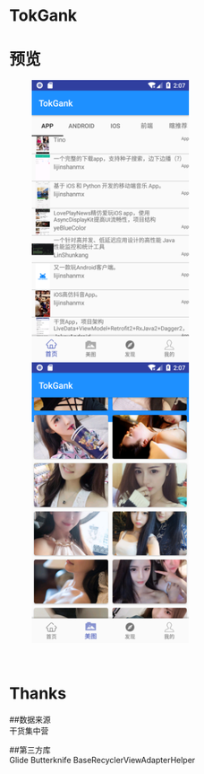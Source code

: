 # TokGank


# 预览

<figure class="half">
	<Img src="https://github.com/lunaludu/TokGank/blob/master/app/src/main/res/drawable/Screenshot1540577263.png" witdth="500" height="500" >
	<Img src="https://github.com/lunaludu/TokGank/blob/master/app/src/main/res/drawable/Screenshot1540577274.png" witdth="500" height="500" >
</figure>

</br>


# Thanks

##数据来源
</br>
干货集中营
</br>

##第三方库
</br>
Glide
Butterknife
BaseRecyclerViewAdapterHelper
</br>


</br>